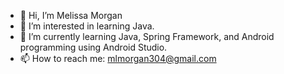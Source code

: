 - 👋 Hi, I’m Melissa Morgan
- 👀 I’m interested in learning Java.
- 🌱 I’m currently learning Java, Spring Framework, and Android programming using Android Studio.
- 📫 How to reach me: mlmorgan304@gmail.com

<!---
mmorgan304/mmorgan304 is a ✨ special ✨ repository because its `README.md` (this file) appears on your GitHub profile.
You can click the Preview link to take a look at your changes.
--->
